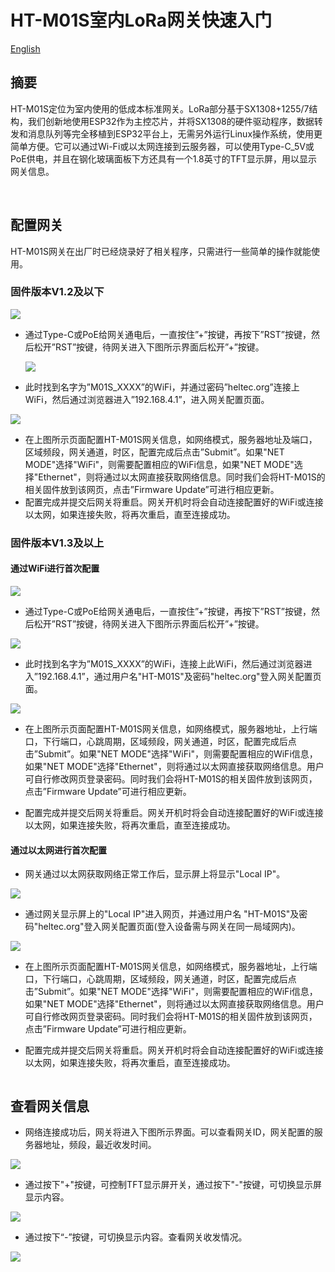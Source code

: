 # HT-M01S室内LoRa网关快速入门

[English](https://heltec-automation-docs.readthedocs.io/en/latest/gateway/ht-m01s/quick_start.html)

## 摘要

HT-M01S定位为室内使用的低成本标准网关。LoRa部分基于SX1308+1255/7结构，我们创新地使用ESP32作为主控芯片，并将SX1308的硬件驱动程序，数据转发和消息队列等完全移植到ESP32平台上，无需另外运行Linux操作系统，使用更简单方便。它可以通过Wi-Fi或以太网连接到云服务器，可以使用Type-C_5V或PoE供电，并且在钢化玻璃面板下方还具有一个1.8英寸的TFT显示屏，用以显示网关信息。

&nbsp;

## 配置网关

HT-M01S网关在出厂时已经烧录好了相关程序，只需进行一些简单的操作就能使用。

### 固件版本V1.2及以下

![](img/quick_start/01.png)

- 通过Type-C或PoE给网关通电后，一直按住”+”按键，再按下”RST”按键，然后松开”RST”按键，待网关进入下图所示界面后松开”+”按键。

  ![](img/quick_start/02.png)

- 此时找到名字为”M01S_XXXX”的WiFi，并通过密码”heltec.org”连接上WiFi，然后通过浏览器进入”192.168.4.1”，进入网关配置页面。

![](img/quick_start/03.png)

- 在上图所示页面配置HT-M01S网关信息，如网络模式，服务器地址及端口，区域频段，网关通道，时区，配置完成后点击”Submit”。如果"NET MODE"选择"WiFi"，则需要配置相应的WiFi信息，如果"NET MODE"选择"Ethernet"，则将通过以太网直接获取网络信息。同时我们会将HT-M01S的相关固件放到该网页，点击”Firmware Update”可进行相应更新。
- 配置完成并提交后网关将重启。网关开机时将会自动连接配置好的WiFi或连接以太网，如果连接失败，将再次重启，直至连接成功。

### 固件版本V1.3及以上

#### 通过WiFi进行首次配置

![](img/quick_start/01.png)

- 通过Type-C或PoE给网关通电后，一直按住”+”按键，再按下”RST”按键，然后松开”RST”按键，待网关进入下图所示界面后松开”+”按键。

![](img/quick_start/02.png)

- 此时找到名字为”M01S_XXXX”的WiFi，连接上此WiFi，然后通过浏览器进入”192.168.4.1”，通过用户名"HT-M01S"及密码"heltec.org"登入网关配置页面。

![](img/quick_start/07.png)

- 在上图所示页面配置HT-M01S网关信息，如网络模式，服务器地址，上行端口，下行端口，心跳周期，区域频段，网关通道，时区，配置完成后点击”Submit”。如果"NET MODE"选择"WiFi"，则需要配置相应的WiFi信息，如果"NET MODE"选择"Ethernet"，则将通过以太网直接获取网络信息。用户可自行修改网页登录密码。同时我们会将HT-M01S的相关固件放到该网页，点击”Firmware Update”可进行相应更新。

- 配置完成并提交后网关将重启。网关开机时将会自动连接配置好的WiFi或连接以太网，如果连接失败，将再次重启，直至连接成功。

#### 通过以太网进行首次配置

- 网关通过以太网获取网络正常工作后，显示屏上将显示"Local IP"。

![](img/quick_start/09.png)

- 通过网关显示屏上的"Local IP"进入网页，并通过用户名 "HT-M01S"及密码"heltec.org"登入网关配置页面(登入设备需与网关在同一局域网内)。

![](img/quick_start/08.png)

- 在上图所示页面配置HT-M01S网关信息，如网络模式，服务器地址，上行端口，下行端口，心跳周期，区域频段，网关通道，时区，配置完成后点击”Submit”。如果"NET MODE"选择"WiFi"，则需要配置相应的WiFi信息，如果"NET MODE"选择"Ethernet"，则将通过以太网直接获取网络信息。用户可自行修改网页登录密码。同时我们会将HT-M01S的相关固件放到该网页，点击”Firmware Update”可进行相应更新。

- 配置完成并提交后网关将重启。网关开机时将会自动连接配置好的WiFi或连接以太网，如果连接失败，将再次重启，直至连接成功。

```Tip:: 网关通过WiFi或以太网接入网络正常工作后，可通过显示屏上的"Local IP“直接进入配置界面(登入设备需与网关在同一局域网内)。

```



## 查看网关信息

- 网络连接成功后，网关将进入下图所示界面。可以查看网关ID，网关配置的服务器地址，频段，最近收发时间。

![](img/quick_start/04.png)

- 通过按下"+"按键，可控制TFT显示屏开关，通过按下"-"按键，可切换显示屏显示内容。

![](img/quick_start/05.png)

- 通过按下“-”按键，可切换显示内容。查看网关收发情况。

![](img/quick_start/06.png)

